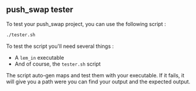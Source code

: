 ## push_swap tester

To test your push_swap project, you can use the following script :

```bash
./tester.sh
```

To test the script you'll need several things :
- A `lem_in` executable
- And of course, the `tester.sh` script

The script auto-gen maps and test them with your executable. If it fails, it will give you a path were you can find your output and the expected output.
